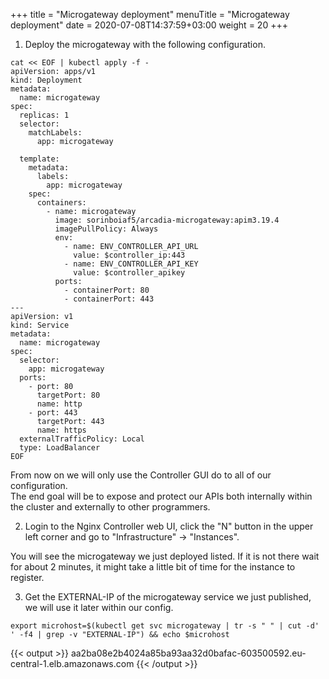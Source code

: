 +++
title = "Microgateway deployment"
menuTitle = "Microgateway deployment"
date = 2020-07-08T14:37:59+03:00
weight = 20
+++

1. Deploy the microgateway with the following configuration.  

```
cat << EOF | kubectl apply -f -
apiVersion: apps/v1
kind: Deployment
metadata:
  name: microgateway
spec:
  replicas: 1
  selector:
    matchLabels:
      app: microgateway

  template:
    metadata:
      labels:
        app: microgateway
    spec:
      containers:
        - name: microgateway
          image: sorinboiaf5/arcadia-microgateway:apim3.19.4
          imagePullPolicy: Always
          env:
            - name: ENV_CONTROLLER_API_URL
              value: $controller_ip:443
            - name: ENV_CONTROLLER_API_KEY
              value: $controller_apikey
          ports:
            - containerPort: 80
            - containerPort: 443
---
apiVersion: v1
kind: Service
metadata:
  name: microgateway
spec:
  selector:
    app: microgateway
  ports:
    - port: 80
      targetPort: 80
      name: http
    - port: 443
      targetPort: 443
      name: https
  externalTrafficPolicy: Local
  type: LoadBalancer
EOF
```

From now on we will only use the Controller GUI do to all of our configuration.  
The end goal will be to expose and protect our APIs both internally within the cluster and externally to other programmers.  

2. Login to the Nginx Controller web UI, click the "N" button in the upper left corner and go to "Infrastructure" -> "Instances".  

You will see the microgateway we just deployed listed. If it is not there wait for about 2 minutes, it might take a little bit of time for the instance to register.

3. Get the EXTERNAL-IP of the microgateway service we just published, we will use it later within our config.  

```
export microhost=$(kubectl get svc microgateway | tr -s " " | cut -d' ' -f4 | grep -v "EXTERNAL-IP") && echo $microhost
```

{{< output >}}
aa2ba08e2b4024a85ba93aa32d0bafac-603500592.eu-central-1.elb.amazonaws.com
{{< /output >}}